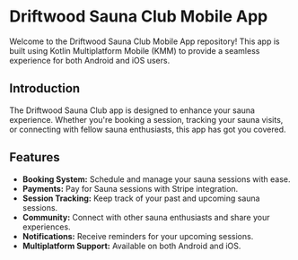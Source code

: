 # Driftwood Sauna Club Mobile App

Welcome to the Driftwood Sauna Club Mobile App repository! This app is built using Kotlin Multiplatform Mobile (KMM) to provide a seamless experience for both Android and iOS users.


## Introduction

The Driftwood Sauna Club app is designed to enhance your sauna experience. Whether you're booking a session, tracking your sauna visits, or connecting with fellow sauna enthusiasts, this app has got you covered.

## Features 

- **Booking System:** Schedule and manage your sauna sessions with ease.
- **Payments:** Pay for Sauna sessions with Stripe integration.
- **Session Tracking:** Keep track of your past and upcoming sauna sessions.
- **Community:** Connect with other sauna enthusiasts and share your experiences.
- **Notifications:** Receive reminders for your upcoming sessions.
- **Multiplatform Support:** Available on both Android and iOS.
